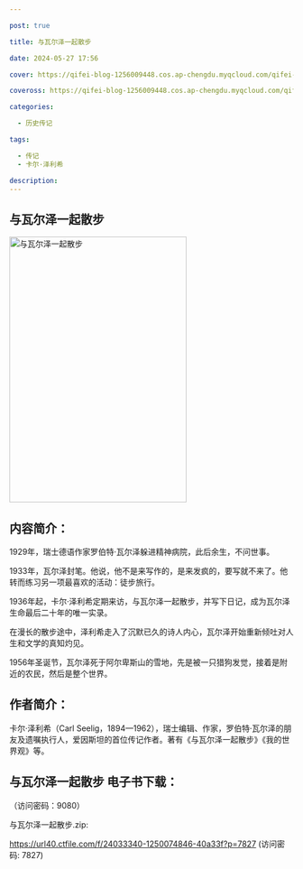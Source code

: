 ```yaml
---

post: true

title: 与瓦尔泽一起散步

date: 2024-05-27 17:56

cover: https://qifei-blog-1256009448.cos.ap-chengdu.myqcloud.com/qifei-blog/660d41fe9f345e8d038803f8.jpg

coveross: https://qifei-blog-1256009448.cos.ap-chengdu.myqcloud.com/qifei-blog/660d41fe9f345e8d038803f8.jpg

categories:

  - 历史传记

tags:

  - 传记
  - 卡尔·泽利希

description:
---
```


## 与瓦尔泽一起散步
<img alt="与瓦尔泽一起散步 " class="aligncenter loading" data-was-processed="true" decoding="async" fetchpriority="high" height="471" src="https://qifei-blog-1256009448.cos.ap-chengdu.myqcloud.com/qifei-blog/660d41fe9f345e8d038803f8.jpg " style="cursor: zoom-in;" width="314"/>

## 内容简介：

1929年，瑞士德语作家罗伯特·瓦尔泽躲进精神病院，此后余生，不问世事。

1933年，瓦尔泽封笔。他说，他不是来写作的，是来发疯的，要写就不来了。他转而练习另一项最喜欢的活动：徒步旅行。

1936年起，卡尔·泽利希定期来访，与瓦尔泽一起散步，并写下日记，成为瓦尔泽生命最后二十年的唯一实录。

在漫长的散步途中，泽利希走入了沉默已久的诗人内心，瓦尔泽开始重新倾吐对人生和文学的真知灼见。

1956年圣诞节，瓦尔泽死于阿尔卑斯山的雪地，先是被一只猎狗发觉，接着是附近的农民，然后是整个世界。

## 作者简介：

卡尔·泽利希（Carl Seelig，1894—1962），瑞士编辑、作家，罗伯特·瓦尔泽的朋友及遗嘱执行人，爱因斯坦的首位传记作者。著有《与瓦尔泽一起散步》《我的世界观》等。

## 与瓦尔泽一起散步 电子书下载：

 （访问密码：9080）

与瓦尔泽一起散步.zip: 

https://url40.ctfile.com/f/24033340-1250074846-40a33f?p=7827 (访问密码: 7827)
